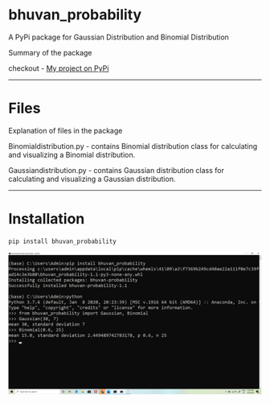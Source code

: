 # bhuvan_probability
A PyPi package for Gaussian Distribution and Binomial Distribution

Summary of the package

checkout - [My project on PyPi](https://pypi.org/project/bhuvan-probability/1.1/)

--------------------------------------------------------------------------------------

# Files
Explanation of files in the package

Binomialdistribution.py - contains Binomial distribution class for calculating and 
    visualizing a Binomial distribution.
    
Gaussiandistribution.py - contains Gaussian distribution class for calculating and 
	visualizing a Gaussian distribution.

--------------------------------------------------------------------------------------

# Installation
```
pip install bhuvan_probability
```
![Output](https://github.com/Gangadharbhuvan/bhuvan_probability/blob/master/Python%20Package(PyPi)%20-%20bhuvan_probability/images/Working_output-1.png)
